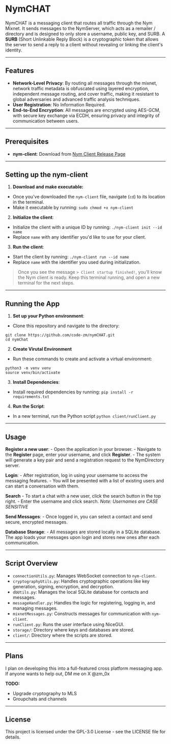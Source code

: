 # NymCHAT

NymCHAT is a messaging client that routes all traffic through the Nym Mixnet. It sends messages to the NymServer, which acts as a remailer / directory and is designed to only store a username, public key, and SURB. A **SURB** (Short Unlinkable Reply Block) is a cryptographic token that allows the server to send a reply to a client without revealing or linking the client's identity. 

---
## Features

- **Network-Level Privacy**: By routing all messages through the mixnet, network traffic metadata is obfuscated using layered encryption, independent message routing, and cover traffic, making it resistant to global adversaries and advanced traffic analysis techniques​​.
- **User Registration**: No Information Required. 
- **End-to-End Encryption**: All messages are encrypted using AES-GCM, with secure key exchange via ECDH, ensuring privacy and integrity of communication between users.

---
## Prerequisites

- **nym-client**: Download from [Nym Client Release Page](https://github.com/nymtech/nym/releases/tag/nym-binaries-v2025.2-hu)
---
## Setting up the nym-client

1. **Download and make executable:**
- Once you've downloaded the `nym-client` file, navigate (`cd`) to its location in the terminal.
- Make it executable by running: `sudo chmod +x nym-client`

2. **Initialize the client**:
- Initialize the client with a unique ID by running:  `./nym-client init --id name` 
- Replace `name` with any identifier you'd like to use for your client.

3. **Run the client**:
- Start the client by running: `./nym-client run --id name`
- Replace `name` with the identifier you used during initialization.

> Once you see the message `> Client startup finished!`, you’ll know the Nym client is ready. Keep this terminal running, and open a new terminal for the next steps.

---
## Running the App

1. **Set up your Python environment**:
- Clone this repository and navigate to the directory:
```
git clone https://github.com/code-zm/nymCHAT.git
cd nymChat
```

2. **Create Virutal Environment**
- Run these commands to create and activate a virtual environment:
```
python3 -m venv venv
source venv/bin/activate
```

3. **Install Dependencies**:
- Install required dependencies by running: `pip install -r requirements.txt`

4. **Run the Script**:
- In a new terminal, run the Python script `python client/runClient.py`

--- 
## Usage

 **Register a new user**:
    - Open the application in your browser.
    - Navigate to the **Register** page, enter your username, and click **Register**.
    - The system will generate a key pair and send a registration request to the NymDirectory server.

**Login**:
    - After registration, log in using your username to access the messaging features.
    - You will be presented with a list of existing users and can start a conversation with them.

**Search**
	- To start a chat with a new user, click the search button in the top right. 
	- Enter the username and click search. *Note: Usernames are CASE SENSITIVE*

**Send Messages**:
    - Once logged in, you can select a contact and send secure, encrypted messages.

**Database Storage**:
    - All messages are stored locally in a SQLite database. The app loads your messages upon login and stores new ones after each communication.

--- 
## Script Overview

- `connectionUtils.py`: Manages WebSocket connection to `nym-client`.
- `cryptographyUtils.py`: Handles cryptographic operations like key generation, signing, encryption, and decryption.
- `dbUtils.py`: Manages the local SQLite database for contacts and messages.
- `messageHandler.py`: Handles the logic for registering, logging in, and managing messages.
- `mixnetMessages.py`: Constructs messages for communication with `nym-client`.
- `runClient.py`: Runs the user interface using NiceGUI.
- `storage/`: Directory where keys and databases are stored.
- `client/`: Directory where the scripts are stored. 

---
## Plans

I plan on developing this into a full-featured cross platform messaging app. If anyone wants to help out, DM me on X @zm_0x

**TODO:**
- Upgrade cryptography to MLS
- Groupchats and channels

---
## License
This project is licensed under the GPL-3.0 License - see the LICENSE file for details.
